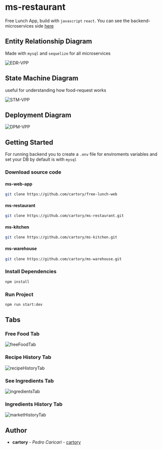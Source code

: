 # ms-restaurant

Free Lunch App, build with `javascript` `react`. You can see the backend-microservices side [here](https://github.com/cartory/antique-bidding-back.git)

## Entity Relationship Diagram

Made with `mysql` and `sequelize` for all microservices

![EDR-VPP](https://cdn.discordapp.com/attachments/810375634042748948/983735286141960292/Screen_Shot_2022-06-07_at_10.12.38.png)

## State Machine Diagram

useful for understanding how food-request works

![STM-VPP](https://media.discordapp.net/attachments/810375634042748948/983737358199443536/Screen_Shot_2022-06-07_at_10.20.48.png?width=424&height=624)

## Deployment Diagram

![DPM-VPP](https://media.discordapp.net/attachments/810375634042748948/983747311257649242/Screen_Shot_2022-06-07_at_11.00.29.png?width=958&height=625)

## Getting Started

For running backend you to create a `.env` file for enviroments variables and set your DB
by default is with `mysql`

### Download source code

#### ms-web-app

```bash
git clone https://github.com/cartory/free-lunch-web
```

#### ms-restaurant

```bash
git clone https://github.com/cartory/ms-restaurant.git
```

#### ms-kitchen

```bash
git clone https://github.com/cartory/ms-kitchen.git
```

#### ms-warehouse

```bash
git clone https://github.com/cartory/ms-warehouse.git
```

### Install Dependencies

```bash
npm install
```

### Run Project

```bash
npm run start:dev
```

## Tabs

### Free Food Tab

![freeFoodTab](https://media.discordapp.net/attachments/810375634042748948/983775997876895754/Screen_Shot_2022-06-07_at_12.54.22.png?width=961&height=625)

### Recipe History Tab

![recipeHistoryTab](https://media.discordapp.net/attachments/810375634042748948/983778791857979392/Screen_Shot_2022-06-07_at_13.05.29.png?width=961&height=625)

### See Ingredients Tab

![ingredientsTab](https://media.discordapp.net/attachments/810375634042748948/983779081034301480/Screen_Shot_2022-06-07_at_13.06.42.png?width=961&height=625)

### Ingredients History Tab

![marketHistoryTab](https://cdn.discordapp.com/attachments/810375634042748948/983779143491665991/Screen_Shot_2022-06-07_at_13.06.56.png)

## Author

-   **cartory** - _Pedro Caricari_ - [cartory](https://github.com/cartory)
